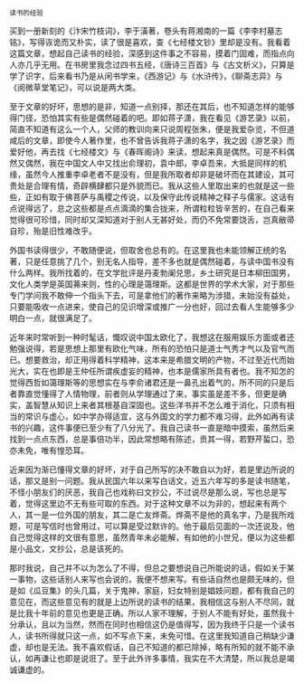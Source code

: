     读书的经验 

   买到一册新刻的《汴宋竹枝词》，李于潢著，卷头有蒋湘南的一篇《李李村墓志铭》，写得诙诡而又朴实，读了很是喜欢，查《七经楼文钞》里却是没有。我看着这篇文章，想起自己读书的经验，深感到这件事之不容易，摸着门固难，而指点向人亦几乎无用。在书房里我念过四书五经，《唐诗三百首》与《古文析义》，只算是学了识字，后来看书乃是从闲书学来，《西游记》与《水浒传》，《聊斋志异》与《阅微草堂笔记》，可以说是两大类。

   至于文章的好坏，思想的是非，知道一点别择，那还在其后，也不知道怎样的能够得门径，恐怕其实有些是偶然碰着的吧。即如蒋子潇，我在看见《游艺录》以前，简直不知道有这么一个人，父师的教训向来只说周程张朱，便是我爱杂览，不但道咸后的文章，即使今人著作里，也不曾告诉我蒋子潇的名字，我之因《游艺录》而爱好他，再去找《七经楼文》与《春晖阁诗》来读，想起来真是偶然。可是不料偶然又偶然，我在中国文人中又找出俞理初，袁中郎，李卓吾来，大抵是同样的机缘，虽然今人推重李卓老者不是没有，但是我所取者却非是破坏而在其建设，其可贵处是合理有情，奇辟横肆都只是外貌而已。我从这些人里取出来的也就是这一些些，正如有取于佛菩萨与禹稷之传说，以及保守此传说精神之释子与儒家。这话有点说得远了，总之这些都是点点滴滴的集合拢来，所谓粒粒皆辛苦的，在自己看来觉得很可珍惜，同时却又深知道对于别人无甚好处，而仍不免常要饶舌，岂真敝帚自珍，殆是旧性难改乎。

   外国书读得很少，不敢随便说，但取舍也总有的。在这里我也未能领解正统的名著，只是任意挑了几个，别无名人指导，差不多也就是偶然碰着，与读中国书没有什么两样。我所找着的，在文学批评是丹麦勃阑兑思，乡土研究是日本柳田国男，文化人类学是英国茀来则，性的心理是蔼理斯。这都是世界的学术大家，对于那些专门学问我不敢伸一个指头下去，可是拿他们的著作来略为涉猎，未始没有益处，只要能吸收一点进来，使自己的见识增深或推广一分也好，回过去看人生能够多少明白一点，就很满足了。

   近年来时常听到一种时髦话，慨叹说中国太欧化了，我想这在服用娱乐方面或者还勉强说得，若是思想上那里有欧化气味，所有的恐怕只是道士气秀才气以及官气而已。想要救治，却正用得着科学精神，这本来是希腊文明的产物，不过至近代而始光大，实在也即是王仲任所谓疾虚妄的精神，也本是儒家所具有者也。我不知怎的觉得西哲如蔼理斯等的思想实在与李俞诸君还是一鼻孔出着气的，所不同的只是后者靠直觉懂得了人情物理，前者则从学理通过了来，事实虽是差不多，但更是确实，盖智慧从知识上来者其根基自深固也。这些洋书并不怎么难于消化，只须有相当的常识与虚心，如中学办得适宜，这与外国文的学力都不难习得，此外如再有读书的兴趣，这件事便已至少有了八分光了。我自己读书一直是暗中摸索，虽然后来找到一点点东西，总是事倍功半，因此常想略有陈述，贡其一得，若野芹蜇口，恐亦未免，唯有惶恐耳。

   近来因为渐已懂得文章的好坏，对于自己所写的决不敢自以为好，若是里边所说的话，那又是别一问题。我从民国六年以来写白话文，近五六年写的多是读书随笔，不怪小朋友们的厌恶，我自己也戏称曰文抄公，不过说尽是那么说，写也总是写着，觉得这里边不无有些可取的东西。对于这种文章不以为非的，想起来有两个人，其一是一位外国的朋友，其二是亡友烨斋。烨斋不是他的真名字，乃是我所戏题，可是写信时也曾用过，可以算是受过默许的。他于最后见面的一次还说及，他自己觉得这样的文很有意思，虽然青年未必能解，有如他的小世兄，便以为这些都是小品文，文抄公，总是该死的。

   那时我说，自己并不以为怎么了不得，但总之要想说自己所能说的话，假如关于某一事物，这些话别人来写也会说的，我便不想来写。有些话自然也是颇无味的，但是如《瓜豆集》的头几篇，关于鬼神，家庭，妇女特别是娼妓问题，都有我自己的意见在，而这些意见有的就是上边所说的读书的结果，我相信这与别人不尽同，就是比我十年前的意见也更是正确。所以人家不理解，于别人不能有好处，虽然我十分承认，且以为当然，然而在同时也相信这仍是值得写，因为我终于只是一个读书人，读书所得就只这一点，如不写点下来，未免可惜。在这里我知道自己稍缺少谦虚，却也是无法。我不喜欢假话，自己不知道的都已除掉，略有所知的就不能不承认，如再谦让也即是说诳了。至于此外许多事情，我实在不大清楚，所以我总是竭诚谦虚的。


